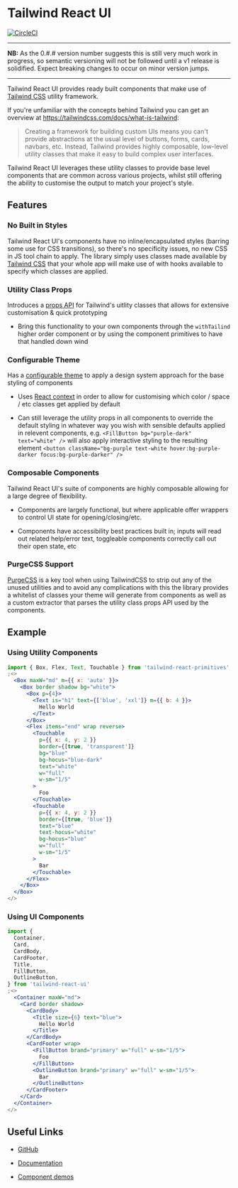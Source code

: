 # Tailwind React UI

[![CircleCI](https://circleci.com/gh/emortlock/tailwind-react-ui.svg?style=svg)](https://circleci.com/gh/emortlock/tailwind-react-ui)

---

**NB:** As the 0.#.# version number suggests this is still very much work in progress, so semantic versioning will not be followed until a v1 release is solidified. Expect breaking changes to occur on minor version jumps.

---

Tailwind React UI provides ready built components that make use of [Tailwind CSS](https://tailwindcss.com/) utility framework.

If you're unfamiliar with the concepts behind Tailwind you can get an overview at https://tailwindcss.com/docs/what-is-tailwind:

> Creating a framework for building custom UIs means you can't provide abstractions at the usual level of buttons, forms, cards, navbars, etc.
> Instead, Tailwind provides highly composable, low-level utility classes that make it easy to build complex user interfaces.

Tailwind React UI leverages these utility classes to provide base level components that are common across various projects, whilst still offering the ability to customise the output to match your project's style.

## Features

### No Built in Styles

Tailwind React UI's components have no inline/encapsulated styles (barring some use for CSS transitions), so there's no specificity issues, no new CSS in JS tool chain to apply. The library simply uses classes made available by [Tailwind CSS](https://tailwindcss.com/) that your whole app will make use of with hooks available to specify which classes are applied.

### Utility Class Props

Introduces a [props API](https://emortlock.github.io/tailwind-react-ui/#usage) for Tailwind's uitlity classes that allows for extensive customisation & quick prototyping

- Bring this functionality to your own components through the `withTailind` higher order component or by using the component primitives to have that handled down wind

### Configurable Theme

Has a [configurable theme](https://emortlock.github.io/tailwind-react-ui/#theming) to apply a design system approach for the base styling of components

- Uses [React context](https://reactjs.org/docs/context.html) in order to allow for customising which color / space / etc classes get applied by default

- Can still leverage the utility props in all components to override the default styling in whatever way you wish with sensible defaults applied in relevent components, e.g. `<FillButton bg="purple-dark" text="white" />` will also apply interactive styling to the resulting element `<button className="bg-purple text-white hover:bg-purple-darker focus:bg-purple-darker" />`

### Composable Components

Tailwind React UI's suite of components are highly composable allowing for a large degree of flexibility.

- Components are largely functional, but where applicable offer wrappers to control UI state for opening/closing/etc.

- Components have accessibility best practices built in; inputs will read out related help/error text, toggleable components correctly call out their open state, etc

### PurgeCSS Support

[PurgeCSS](https://github.com/FullHuman/purgecss) is a key tool when using TailwindCSS to strip out any of the unused utilities and to avoid any complications with this the library provides a whitelist of classes your theme will generate from components as well as a custom extractor that parses the utility class props API used by the components.

## Example

### Using Utility Components

```jsx
import { Box, Flex, Text, Touchable } from 'tailwind-react-primitives'
;<>
  <Box maxW="md" m={{ x: 'auto' }}>
    <Box border shadow bg="white">
      <Box p={4}>
        <Text is="h1" text={['blue', 'xxl']} m={{ b: 4 }}>
          Hello World
        </Text>
      </Box>
      <Flex items="end" wrap reverse>
        <Touchable
          p={{ x: 4, y: 2 }}
          border={[true, 'transparent']}
          bg="blue"
          bg-hocus="blue-dark"
          text="white"
          w="full"
          w-sm="1/5"
        >
          Foo
        </Touchable>
        <Touchable
          p={{ x: 4, y: 2 }}
          border={[true, 'blue']}
          text="blue"
          text-hocus="white"
          bg-hocus="blue"
          w="full"
          w-sm="1/5"
        >
          Bar
        </Touchable>
      </Flex>
    </Box>
  </Box>
</>
```

### Using UI Components

```jsx
import {
  Container,
  Card,
  CardBody,
  CardFooter,
  Title,
  FillButton,
  OutlineButton,
} from 'tailwind-react-ui'
;<>
  <Container maxW="md">
    <Card border shadow>
      <CardBody>
        <Title size={6} text="blue">
          Hello World
        </Title>
      </CardBody>
      <CardFooter wrap>
        <FillButton brand="primary" w="full" w-sm="1/5">
          Foo
        </FillButton>
        <OutlineButton brand="primary" w="full" w-sm="1/5">
          Bar
        </OutlineButton>
      </CardFooter>
    </Card>
  </Container>
</>
```

## Useful Links

- [GitHub](https://github.com/emortlock/tailwind-react-ui)

- [Documentation](https://emortlock.github.io/tailwind-react-ui/#documentation)

- [Component demos](https://emortlock.github.io/tailwind-react-ui/#utility-components)
